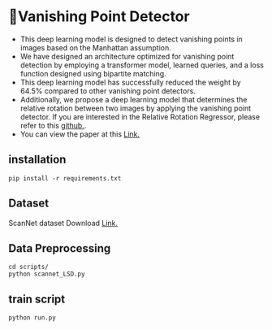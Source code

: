 # Vanishing Point Detector

- This deep learning model is designed to detect vanishing points in images based on the Manhattan assumption.
- We have designed an architecture optimized for vanishing point detection by employing a transformer model, learned queries, and a loss function designed using bipartite matching.
- This deep learning model has successfully reduced the weight by 64.5% compared to other vanishing point detectors.
- Additionally, we propose a deep learning model that determines the relative rotation between two images by applying the vanishing point detector. If you are interested in the Relative Rotation Regressor, please refer to this [github.](https://github.com/MMSS9402/Relative-Rotation-Regressor/tree/main).
- You can view the paper at this [Link.](https://kookmin.dcollection.net/public_resource/pdf/200000737077_20240530151846.pdf)


## installation
```shell
pip install -r requirements.txt
```

## Dataset
ScanNet dataset Download [Link.](https://github.com/zhou13/neurvps?tab=readme-ov-file)

## Data Preprocessing
```shell
cd scripts/
python scannet_LSD.py
```

## train script
```shell
python run.py 
```
